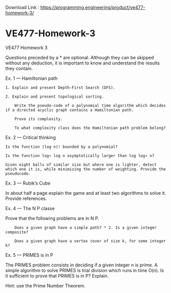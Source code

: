 Download Link : https://programming.engineering/product/ve477-homework-3/

# VE477-Homework-3
VE477 Homework 3

Questions preceded by a * are optional. Although they can be skipped without any deduction, it is important to know and understand the results they contain.

Ex. 1 — Hamiltonian path

    1. Explain and present Depth-First Search (DFS).

    2. Explain and present topological sorting.

        Write the pseudo-code of a polynomial time algorithm which decides if a directed acyclic graph contains a Hamiltonian path.

        Prove its complexity.

        To what complexity class does the Hamiltonian path problem belong?

Ex. 2 — Critical thinking

    Is the function ⌈log n⌉! bounded by a polynomial?

    Is the function log∗ log n asymptotically larger than log log∗ n?

    Given eight balls of similar size but where one is lighter, detect which one it is, while minimizing the number of weighting. Provide the pseudocode.

Ex. 3 — Rubik’s Cube

In about half a page explain the game and at least two algorithms to solve it. Provide references.

Ex. 4 — The N P classe

Prove that the following problems are in N P.

        Does a given graph have a simple path? * 2. Is a given integer composite?

        Does a given graph have a vertex cover of size k, for some integer k?

Ex. 5 — PRIMES is in P

The PRIMES problem consists in deciding if a given integer n is prime. A simple algorithm to solve PRIMES is trial division which runs in time O(n). Is it sufficient to prove that PRIMES is in P? Explain.

Hint: use the Prime Number Theorem.
